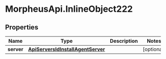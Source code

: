 # MorpheusApi.InlineObject222

## Properties

Name | Type | Description | Notes
------------ | ------------- | ------------- | -------------
**server** | [**ApiServersIdInstallAgentServer**](ApiServersIdInstallAgentServer.md) |  | [optional] 


